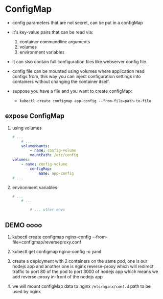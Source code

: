 # ConfigMap

- config parameters that are not secret, can be put in a configMap

- it's key-value pairs that can be read via:
    1. container commandline arguments
    2. volumes
    3. environment variables

- it can slso contain full configuration files like webserver config file.

- config file can be mounted using volumes where application read configs from,
this way you can inject configuration settings into containers without changing
the container itself.

- suppose you have a file and you want to create configMap:
  - `kubectl create configmap app-config --from-file=path-to-file`

## expose ConfigMap

1. using volumes

    ``` yaml
    # ...
        # ...
        volumeMounts:
            - name: config-volume
            mountPath: /etc/config
    volumes:
        - name: config-volume
            configMap:
                name: app-config
    # ...
    ```

2. environment variables

    ``` yaml
    # ...
        # ...

            # ... other envs
    ```

## DEMO oooo

1. kubectl create configmap nginx-config --from-file=configmap/reverseproxy.conf

2. kubectl get configmap nginx-config -o yaml

3. create a deployment with 2 containers on the same pod, one is our nodejs app and
another one is nginx reverse-proxy which will redirect traffic to port 80 of the pod
to port 3000 of nodejs app which means we add reverse-proxy in-front of the nodejs app

4. we will mount configMap data to nginx `/etc/nginx/conf.d` path to be used by nginx